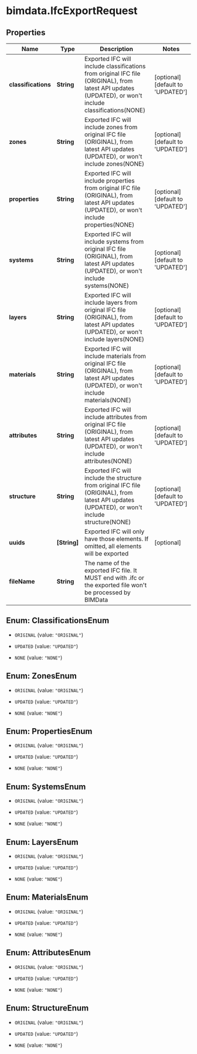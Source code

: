 # bimdata.IfcExportRequest

## Properties

Name | Type | Description | Notes
------------ | ------------- | ------------- | -------------
**classifications** | **String** | Exported IFC will include classifications from original IFC file (ORIGINAL), from latest API updates (UPDATED), or won&#39;t include classifications(NONE) | [optional] [default to &#39;UPDATED&#39;]
**zones** | **String** | Exported IFC will include zones from original IFC file (ORIGINAL), from latest API updates (UPDATED), or won&#39;t include zones(NONE) | [optional] [default to &#39;UPDATED&#39;]
**properties** | **String** | Exported IFC will include properties from original IFC file (ORIGINAL), from latest API updates (UPDATED), or won&#39;t include properties(NONE) | [optional] [default to &#39;UPDATED&#39;]
**systems** | **String** | Exported IFC will include systems from original IFC file (ORIGINAL), from latest API updates (UPDATED), or won&#39;t include systems(NONE) | [optional] [default to &#39;UPDATED&#39;]
**layers** | **String** | Exported IFC will include layers from original IFC file (ORIGINAL), from latest API updates (UPDATED), or won&#39;t include layers(NONE) | [optional] [default to &#39;UPDATED&#39;]
**materials** | **String** | Exported IFC will include materials from original IFC file (ORIGINAL), from latest API updates (UPDATED), or won&#39;t include materials(NONE) | [optional] [default to &#39;UPDATED&#39;]
**attributes** | **String** | Exported IFC will include attributes from original IFC file (ORIGINAL), from latest API updates (UPDATED), or won&#39;t include attributes(NONE) | [optional] [default to &#39;UPDATED&#39;]
**structure** | **String** | Exported IFC will include the structure from original IFC file (ORIGINAL), from latest API updates (UPDATED), or won&#39;t include structure(NONE) | [optional] [default to &#39;UPDATED&#39;]
**uuids** | **[String]** | Exported IFC will only have those elements. If omitted, all elements will be exported | [optional] 
**fileName** | **String** | The name of the exported IFC file. It MUST end with .ifc or the exported file won&#39;t be processed by BIMData | 



## Enum: ClassificationsEnum


* `ORIGINAL` (value: `"ORIGINAL"`)

* `UPDATED` (value: `"UPDATED"`)

* `NONE` (value: `"NONE"`)





## Enum: ZonesEnum


* `ORIGINAL` (value: `"ORIGINAL"`)

* `UPDATED` (value: `"UPDATED"`)

* `NONE` (value: `"NONE"`)





## Enum: PropertiesEnum


* `ORIGINAL` (value: `"ORIGINAL"`)

* `UPDATED` (value: `"UPDATED"`)

* `NONE` (value: `"NONE"`)





## Enum: SystemsEnum


* `ORIGINAL` (value: `"ORIGINAL"`)

* `UPDATED` (value: `"UPDATED"`)

* `NONE` (value: `"NONE"`)





## Enum: LayersEnum


* `ORIGINAL` (value: `"ORIGINAL"`)

* `UPDATED` (value: `"UPDATED"`)

* `NONE` (value: `"NONE"`)





## Enum: MaterialsEnum


* `ORIGINAL` (value: `"ORIGINAL"`)

* `UPDATED` (value: `"UPDATED"`)

* `NONE` (value: `"NONE"`)





## Enum: AttributesEnum


* `ORIGINAL` (value: `"ORIGINAL"`)

* `UPDATED` (value: `"UPDATED"`)

* `NONE` (value: `"NONE"`)





## Enum: StructureEnum


* `ORIGINAL` (value: `"ORIGINAL"`)

* `UPDATED` (value: `"UPDATED"`)

* `NONE` (value: `"NONE"`)




